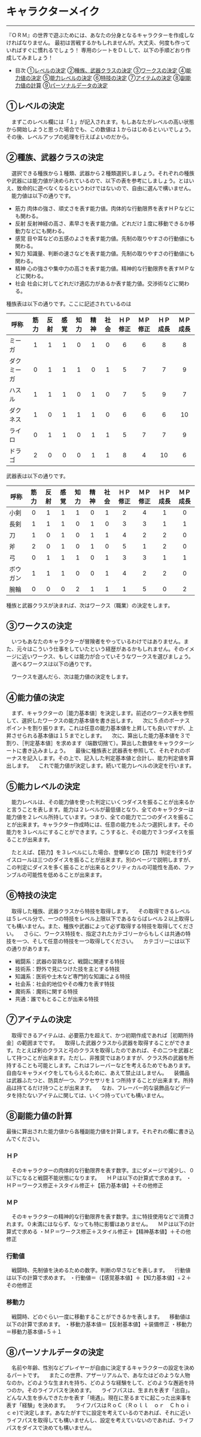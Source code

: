 # キャラクターメイク

---

『ＯＲＭ』の世界で遊ぶためには、あなたの分身となるキャラクターを作成しなければなりません。
最初は苦戦するかもしれませんが。大丈夫、何度も作っていればすぐに慣れるでしょう！
専用のシートをＤＬして、以下の手順どおり作成してみましょう！

+ 目次
①[レベルの決定](#Level)
②[種族、武器クラスの決定](#Class)
③[ワークスの決定](#Works)
④[能力値の決定](#Status)
⑤[能力レベルの決定](#StatusLevel)
⑥[特技の決定](#SKill)
⑦[アイテムの決定](#Item)
⑧[副能力値の計算](#Substatus)
⑨[パーソナルデータの決定](#Personal)

##  <a name="Level"> ①レベルの決定

　まずこのレベル欄には「１」が記入されます。もしあなたがレベルの高い状態から開始しようと思った場合でも、この数値は１からはじめるといいでしょう。その後、レベルアップの処理を行えばよいのだから。

## <a name="Class"> ②種族、武器クラスの決定

　選択できる種族から１種類、武器から２種類選択しましょう。それぞれの種族や武器には能力値が決められているので、以下の表を参考にしましょう。とはいえ、致命的に遊べなくなるというわけではないので、自由に選んで構いません。
　能力値は以下の通りです。

+ 筋力
肉体の強さ、頑丈さを表す能力値。肉体的な行動限界を表すＨＰなどにも関わる。
+ 反射
反射神経の高さ、素早さを表す能力値。どれだけ１度に移動できるか移動力などにも関わる。
+ 感覚
目や耳などの五感のよさを表す能力値。先制の取りやすさの行動値にも関わる。
+ 知力
知識量、判断の速さなどを表す能力値。先制の取りやすさの行動値にも関わる。
+ 精神
心の強さや集中力の高さを表す能力値。精神的な行動限界を表すＭＰなどに関わる。
+ 社会
社会に対してどれだけ適応力があるか表す能力値。交渉術などに関わる。

種族表は以下の通りです。ここに記述されているのは

| 呼称       | 筋力 | 反射 | 感覚 | 知力 | 精神 | 社会 | ＨＰ修正 | ＭＰ修正 | ＨＰ成長 | ＭＰ成長 |
|------------|:----:|:----:|:----:|:----:|:----:|:----:|:--------:|:--------:|:--------:|:--------:|
| ミーガ     |   1  |   1  |   1  |   0  |   1  |   0  |     6    |     6    |     8    |     8    |
| ダクミーガ |   0  |   1  |   1  |   1  |   0  |   1  |     5    |     7    |     7    |     9    |
| ハスル     |   1  |   1  |   1  |   0  |   1  |   0  |     7    |     5    |     9    |     7    |
| ダクネス   |   1  |   0  |   1  |   1  |   1  |   0  |     6    |     6    |     6    |    10    |
| ライロ     |   0  |   1  |   1  |   0  |   1  |   1  |     5    |     7    |     7    |     9    |
| ドラゴ     |   2  |   0  |   0  |   0  |   1  |   1  |     8    |     4    |    10    |     6    |

武器表は以下の通りです。

| 呼称     | 筋力 | 反射 | 感覚 | 知力 | 精神 | 社会 | ＨＰ修正 | ＭＰ修正 | ＨＰ成長 | ＭＰ成長 |
|----------|:----:|:----:|:----:|:----:|:----:|:----:|:--------:|:--------:|:--------:|:--------:|
| 小剣     |   0  |   1  |   1  |   1  |   0  |   1  |     2    |     4    |     1    |     0    |
| 長剣     |   1  |   1  |   1  |   0  |   1  |   0  |     3    |     3    |     1    |     1    |
| 刀       |   1  |   0  |   1  |   0  |   1  |   1  |     4    |     2    |     2    |     0    |
| 斧       |   2  |   0  |   1  |   0  |   1  |   0  |     5    |     1    |     2    |     0    |
| 弓       |   0  |   1  |   1  |   1  |   0  |   1  |     3    |     3    |     1    |     1    |
| ボウガン |   1  |   1  |   1  |   0  |   0  |   1  |     4    |     2    |     2    |     0    |
| 腕輪     |   0  |   0  |   0  |   2  |   1  |   1  |     1    |     5    |     0    |     2    |

種族と武器クラスが決まれば、次はワークス（職業）の決定をします。
## <a name="Works"> ③ワークスの決定
　いつもあなたのキャラクターが冒険者をやっているわけではありません。また、元々はこういう仕事をしていたという経歴があるかもしれません。そのイメージに近いワークス、もしくは能力が合っていそうなワークスを選びましょう。
　選べるワークスは以下の通りです。



　ワークスを選んだら、次は能力値の決定をします。
## <a name="Status"> ④能力値の決定
　まず、キャラクターの［能力基本値］を決定します。前述のワークス表を参照して、選択したワークスの能力基本値を書き出します。
　次に５点のボーナスポイントを割り振ります。これは任意の能力基本値を上昇しても良いですが、上昇させられる基本値は１５までとします。
　次に、算出した能力基本値を３で割り、［判定基本値］を求めます（端数切捨て）。算出した数値をキャラクターシートに書き込みましょう。
　最後に種族表と武器表を参照して、それぞれのボーナスを記入します。その上で、記入した判定基本値と合計し、能力判定値を算出します。
　これで能力値が決定します。続いて能力レベルの決定を行います。

## <a name="StatusLevel"> ⑤能力レベルの決定
　能力レベルは、その能力値を使った判定にいくつダイスを振ることが出来るかと言うことを表します。能力は２レベルが最低値となり、全てのキャラクターは能力値を２レベル所持しています。つまり、全ての能力で二つのダイスを振ることが出来ます。キャラクター作成時には、任意の能力をふたつ選択します。その能力を３レベルにすることができます。こうすると、その能力で３つダイスを振ることが出来ます。

　たとえば、【筋力】を３レベルにした場合、登攀などの【筋力】判定を行うダイスロールは三つのダイスを振ることが出来ます。別のページで説明しますが、この判定にダイスを多く振ることが出来るとクリティカルの可能性を高め、ファンブルの可能性を低めることが出来ます。

## <a name="SKill"> ⑥特技の決定
　取得した種族、武器クラスから特技を取得します。
　その取得できるレベルは５レベル分で、一つの特技をレベル上限以下であるならばレベル２以上取得しても構いません。また、種族や武器によって必ず取得する特技を取得してください。
　さらに、ワークス特技を、指定されたカテゴリーからもしくは共通の特技を一つ、そして任意の特技を一つ取得してください。
　カテゴリーには以下の通りがあります。

+  戦闘系：武器の習熟など、戦闘に関連する特技
+  技術系：野外で見につけた技を主とする特技
+  知識系：医術や土木など専門的な知識による特技
+  社会系：社会的地位やその権力を表す特技
+  魔術系：魔術に関する特技
+  共通：誰でもとることが出来る特技

## <a name="Item"> ⑦アイテムの決定
　取得できるアイテムは、必要筋力を超えて、かつ初期作成であれば［初期所持金］の範囲までです。
　取得した武器クラスから武器を取得することができます。たとえば剣のクラスと弓のクラスを取得したのであれば、その二つを武器として持つことが出来ます。ただし、非推奨ではありますが、クラス外の武器を所持することも可能とします。これはフレーバーなどを考えるためでもあります。自由なキャラメイクをしてもらえるために、あえて禁止はしません。
　装備品は武器ふたつと、防具が一つ、アクセサリを１つ所持することが出来ます。所持品は持てるだけ持つことが出来ます。
　なお、フレーバー的な装飾品などデータを持たないアイテムに関しては、いくつ持っていても構いません。

## <a name="Substatus"> ⑧副能力値の計算
最後に算出された能力値から各種副能力値を計算します。それぞれの欄に書き込んでください。

### ＨＰ
　そのキャラクターの肉体的な行動限界を表す数字。主にダメージで減少し、０以下になると戦闘不能状態になります。
　ＨＰは以下の計算式で求めます。
・ＨＰ＝ワークス修正＋スタイル修正＋【筋力基本値】＋その他修正

### ＭＰ
　そのキャラクターの精神的な行動限界を表す数字。主に特技使用などで消費されます。０未満にはならず、なっても特に影響はありません。
　ＭＰは以下の計算式で求める
・ＭＰ＝ワークス修正＋スタイル修正＋【精神基本値】＋その他修正

### 行動値
　戦闘時、先制値を決めるための数字。判断の早さなどを表します。
　行動値は以下の計算で求めます。
・行動値＝（【感覚基本値】＋【知力基本値】÷２＋その他修正

### 移動力
　戦闘時、どのぐらい一度に移動することができるかを表します。
　移動値は以下の計算で求めます。
・移動力基本値＝【反射基本値】＋装備修正
・移動力＝移動力基本値÷５＋１

## <a name="Personal"> ⑧パーソナルデータの決定
　名前や年齢、性別などプレイヤーが自由に決定するキャラクターの設定を決めるパートです。
　またこの世界、アザーリアルムで、あなたはどのような人物なのか。どのような生まれを持ち、どのような経験をして、どのような邂逅を持つのか。そのライフパスを決めます。
　ライフパスは、生まれを表す「出自」。どんな人生を歩んできたかを表す「境遇」。現在に至るまでに起こった出来事を表す「経験」を決めます。
　ライフパスはＲｏＣ（Ｒｏｌｌ　ｏｒ　Ｃｈｏｉｃｅ)で決定します。あなたがすでに設定を考えているのであれば、それに近いライフパスを取得しても構いませんし、設定を考えていないのであれば、ライフパスをダイスで決めても構いません。
